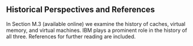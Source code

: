 ## Historical Perspectives and References

In Section M.3 (available online) we examine the history of caches, virtual memory, and virtual machines. IBM plays a prominent role in the history of all three. References for further reading are included.
